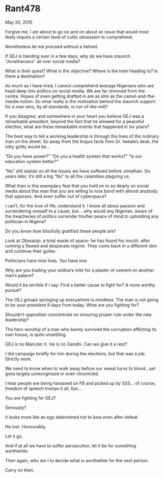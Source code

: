 # Rant478



May 20, 2015

Forgive me, I am about to go on and on about an issue that would most likely require a certain level of cultic obsession to comprehend.

Nonetheless let me proceed without a helmet.

If GEJ is handing over in a few days, why do we have staunch “Jonathanians” all over social media?

What is their quest? What is the objective? Where is the train heading to? Is there a destination?

As much as I have tried, I cannot comprehend average Nigerians who are head deep into politics on social media. We are far removed from the centre. Hopes of even getting drafted in are as slim as the camel-and-the-needle notion. So what really is the motivation behind the staunch support for a man who, by all standards, is run-of-the-mill?

If you disagree; and somewhere in your heart you believe GEJ was a remarkable president, beyond the fact that he allowed for a peaceful election, what are these remarkable events that happened in six years?

The best way to tell a working leadership is through the lives of the ordinary man on the street. So away from the bogus facts from Dr. Iweala’s desk, the nitty-gritty would be…

“Do you have power?” 
“Do you a health system that works?” 
“Is our education system better?” 

“No” still stands on all the issues we have suffered before Jonathan. Six years later, it’s still a big “No” to all the calamities plaguing us.

What then is this exemplary feat that you hold on to so dearly on social media about this man that you are willing to lose bond with almost anybody that opposes. And even suffer out of cyberspace?

I can’t, for the love of life, understand it. I know all about passion and surrendering oneself to a cause, but… why would any Nigerian, aware of the treacheries of politics surrender his/her peace of mind to upholding any politician in Nigeria?

Do you know how blissfully gratified these people are?

Look at Obasanjo, a total waste of space- he has found his mouth, after running a flawed and desperate regime. They come back in a different skin and continue their guiles.

Politicians have nine lives. You have one.

Why are you trading your widow’s mite for a plaster of cement on another man’s palace?

Would it be terrible if I say: Find a better cause to fight for? A more worthy pursuit? 

The GEJ groups springing up everywhere is mindless. The man is not going to be your president 9 days from today. What are you fighting for? 

Shouldn’t opposition concentrate on ensuring proper rule under the new leadership?

The hero worship of a man who barely survived the corruption afflicting its own house, is quite unsettling.

GEJ is no Malcolm X. He is no Gandhi. Can we give it a rest? 

I did campaign briefly for him during the elections, but that was a job. Strictly work. 

We need to know when to walk away before our sweat turns to blood…yet goes largely unrecognised or even chronicled.

I hear people are being harassed on FB and picked up by SSS… of course, freedom of speech trumps it all, but…

You are fighting for GEJ?

Seriously?

It looks more like an ego determined not to bow even after defeat.

He lost. Honourably.

Let it go.

And if at all we have to suffer persecution, let it be for something worthwhile.

Then again, who am I to decide what is worthwhile for the next person.

Carry on then.